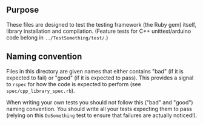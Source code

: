 ## Purpose

These files are designed to test the testing framework (the Ruby gem) itself, library installation and compilation. (Feature tests for C++ unittest/arduino code belong in `../TestSomething/test/`.)

## Naming convention

Files in this directory are given names that either contains "bad" (if it is expected to fail) or "good" (if it is expected to pass).  This provides a signal to `rspec` for how the code is expected to perform (see `spec/cpp_library_spec.rb`). 

When writing your own tests you should not follow this ("bad" and "good") naming convention. You should write all your tests expecting them to pass (relying on this `DoSomething` test to ensure that failures are actually noticed!).
